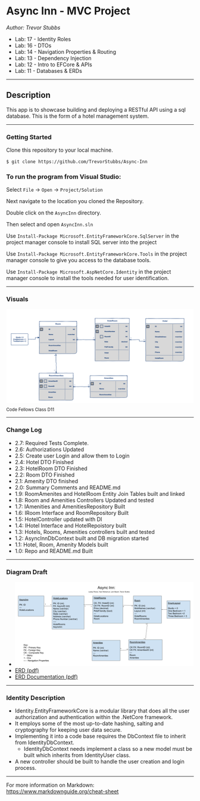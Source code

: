# Async Inn - MVC Project
*Author: Trevor Stubbs*

- Lab: 17 - Identity Roles
- Lab: 16 - DTOs
- Lab: 14 - Navigation Properties & Routing
- Lab: 13 - Dependency Injection
- Lab: 12 - Intro to EFCore & APIs
- Lab: 11 - Databases & ERDs


----

## Description
This app is to showcase building and deploying a RESTful API using a sql database. This is the form of a hotel management system.

---

### Getting Started
Clone this repository to your local machine.

```
$ git clone https://github.com/TrevorStubbs/Async-Inn
```

### To run the program from Visual Studio:
Select ```File``` -> ```Open``` -> ```Project/Solution```

Next navigate to the location you cloned the Repository.

Double click on the ```AsyncInn``` directory.

Then select and open ```AsyncInn.sln```

Use `Install-Package Microsoft.EntityFrameworkCore.SqlServer` in the project manager console to install SQL server into the project

Use `Install-Package Microsoft.EntityFrameworkCore.Tools` in the project manager console to give you access to the database tools.

Use `Install-Package Microsoft.AspNetCore.Identity` in the project manager console to install the tools needed for user identification.

---

### Visuals
![ERD](assets/AsyncInn2.png) <sub>Code Fellows Class D11</sub>

---

### Change Log
- 2.7: Required Tests Complete.
- 2.6: Authorizations Updated
- 2.5: Create user Login and allow them to Login
- 2.4: Hotel DTO Finished
- 2.3: HotelRoom DTO Finished
- 2.2: Room DTO Finished
- 2.1: Amenity DTO finished
- 2.0: Summary Comments and README.md
- 1.9: RoomAmenites and HotelRoom Entity Join Tables built and linked
- 1.8: Room and Amenities Controllers Updated and tested
- 1.7: IAmenities and AmenitiesRepository Built
- 1.6: IRoom Interface and RoomRepository Built
- 1.5: HotelController updated with DI
- 1.4: IHotel Interface and HotelRepoistory built
- 1.3: Hotels, Rooms, Amenities controllers built and tested
- 1.2: AsyncInnDbContext built and DB migration started
- 1.1: Hotel, Room, Amenity Models built
- 1.0: Repo and README.md Built

---

### Diagram Draft
- ![ERD Draft](assets/[ERD]AsyncInnTrevorStubbs.png)
- [ERD (pdf)](assets/[ERD]AsyncInnTrevorStubbs.pdf)
- [ERD Documentation (pdf)](assets/AsyncInnERDExplainedTrevorStubbs.pdf)

---

### Identity Description
- Identity.EntityFrameworkCore is a modular library that does all the user authorization and authentication within the .NetCore framework. 
- It employs some of the most up-to-date hashing, salting and cryptography for keeping user data secure. 
- Implementing it into a code base requires the DbContext file to inherit from IdentityDbContext.
    - IdentityDbContext needs implement a class so a new model must be built which inherits from IdentityUser class.
- A new controller should be built to handle the user creation and login process.

------------------------------
For more information on Markdown: https://www.markdownguide.org/cheat-sheet

